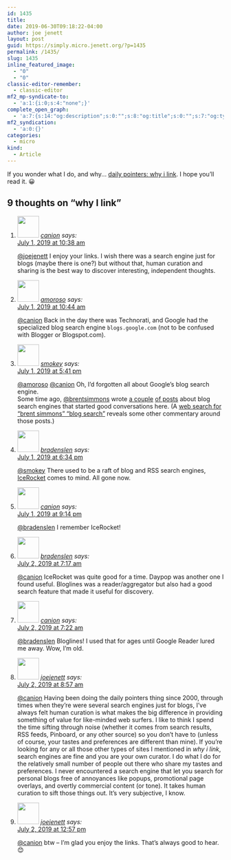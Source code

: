 ```yaml
---
id: 1435
title: 
date: 2019-06-30T09:18:22-04:00
author: joe jenett
layout: post
guid: https://simply.micro.jenett.org/?p=1435
permalink: /1435/
slug: 1435
inline_featured_image:
  - "0"
  - "0"
classic-editor-remember:
  - classic-editor
mf2_mp-syndicate-to:
  - 'a:1:{i:0;s:4:"none";}'
complete_open_graph:
  - 'a:7:{s:14:"og:description";s:0:"";s:8:"og:title";s:0:"";s:7:"og:type";s:0:"";s:12:"twitter:card";s:7:"summary";s:15:"twitter:creator";s:0:"";s:19:"twitter:description";s:0:"";s:8:"og:image";s:0:"";}'
mf2_syndication:
  - 'a:0:{}'
categories:
  - micro
kind:
  - Article
---
```

If you wonder what I do, and why... [daily pointers: why i link](https://iwebthings.jenett.org/daily-pointers-why-i-link/ "iwebthings"). I hope you’ll read it. 😀

<h2 id="comments-title">9 thoughts on “<span>why I link</span>”		</h2>


<ol class="commentlist">
<li class="comment even thread-even depth-1 u-comment h-cite h-entry p-comment" id="li-comment-421">
<article id="comment-421" class="comment " itemprop="comment" itemscope="" itemtype="http://schema.org/Comment">
<footer>
<address class="comment-author p-author author vcard hcard h-card" itemprop="creator" itemscope="" itemtype="http://schema.org/Person">
<img alt="" src="https://www.gravatar.com/avatar/72b989657a99c013a8e8b3d237279cb5?s=96&amp;d=https%3A%2F%2Fmicro.blog%2Fimages%2Fblank_avatar.png" srcset="https://www.gravatar.com/avatar/72b989657a99c013a8e8b3d237279cb5?s=96&amp;d=https%3A%2F%2Fmicro.blog%2Fimages%2Fblank_avatar.png 2x" class="avatar avatar-50 photo avatar-default local-avatar u-photo" itemprop="image" loading="lazy" width="50" height="50">				<cite class="fn p-name" itemprop="name"><a href="https://micro.blog/canion" rel="external nofollow ugc" class="u-url url">canion</a></cite> <span class="says">says:</span>					</address>
<!-- .comment-author .vcard -->

<div class="comment-meta commentmetadata">
<a href="https://micro.blog/canion/4307801"><time class="updated published dt-updated dt-published" datetime="2019-07-01T10:38:20-04:00" itemprop="datePublished dateModified dateCreated">
July 1, 2019 at 10:38 am						</time></a>
</div>
<!-- .comment-meta .commentmetadata -->
</footer>

<div class="comment-content e-content p-summary p-name" itemprop="text name description">
<p><a href="https://micro.blog/joejenett" rel="nofollow ugc">@joejenett</a> I enjoy your links. I wish there was a search engine just for blogs (maybe there is one?) but without that, human curation and sharing is the best way to discover interesting, independent thoughts.</p>
</div>

<div class="reply">
</div>
<!-- .reply -->
</article><!-- #comment-## -->
</li>
<!-- #comment-## -->
<li class="comment odd alt thread-odd thread-alt depth-1 u-comment h-cite h-entry p-comment" id="li-comment-422">
<article id="comment-422" class="comment " itemprop="comment" itemscope="" itemtype="http://schema.org/Comment">
<footer>
<address class="comment-author p-author author vcard hcard h-card" itemprop="creator" itemscope="" itemtype="http://schema.org/Person">
<img alt="" src="https://www.gravatar.com/avatar/10b35447ecd80ba79379a132ffa77a06?s=96&amp;d=https%3A%2F%2Fmicro.blog%2Fimages%2Fblank_avatar.png" srcset="https://www.gravatar.com/avatar/10b35447ecd80ba79379a132ffa77a06?s=96&amp;d=https%3A%2F%2Fmicro.blog%2Fimages%2Fblank_avatar.png 2x" class="avatar avatar-50 photo avatar-default local-avatar u-photo" itemprop="image" loading="lazy" width="50" height="50">				<cite class="fn p-name" itemprop="name"><a href="https://micro.blog/amoroso" rel="external nofollow ugc" class="u-url url">amoroso</a></cite> <span class="says">says:</span>					</address>
<!-- .comment-author .vcard -->

<div class="comment-meta commentmetadata">
<a href="https://micro.blog/amoroso/4307812"><time class="updated published dt-updated dt-published" datetime="2019-07-01T10:44:48-04:00" itemprop="datePublished dateModified dateCreated">
July 1, 2019 at 10:44 am						</time></a>
</div>
<!-- .comment-meta .commentmetadata -->
</footer>

<div class="comment-content e-content p-summary p-name" itemprop="text name description">
<p><a href="https://micro.blog/canion" rel="nofollow ugc">@canion</a> Back in the day there was Technorati, and Google had the specialized blog search engine <code>blogs.google.com</code> (not to be confused with Blogger or Blogspot.com).</p>
</div>

<div class="reply">
</div>
<!-- .reply -->
</article><!-- #comment-## -->
</li>
<!-- #comment-## -->
<li class="comment even thread-even depth-1 u-comment h-cite h-entry p-comment" id="li-comment-423">
<article id="comment-423" class="comment " itemprop="comment" itemscope="" itemtype="http://schema.org/Comment">
<footer>
<address class="comment-author p-author author vcard hcard h-card" itemprop="creator" itemscope="" itemtype="http://schema.org/Person">
<img alt="" src="https://micro.blog/smokey/avatar.jpg" srcset="https://micro.blog/smokey/avatar.jpg 2x" class="avatar avatar-50 photo avatar-default local-avatar u-photo" itemprop="image" loading="lazy" width="50" height="50">				<cite class="fn p-name" itemprop="name"><a href="https://micro.blog/smokey" rel="external nofollow ugc" class="u-url url">smokey</a></cite> <span class="says">says:</span>					</address>
<!-- .comment-author .vcard -->

<div class="comment-meta commentmetadata">
<a href="https://micro.blog/smokey/4312906"><time class="updated published dt-updated dt-published" datetime="2019-07-01T17:41:32-04:00" itemprop="datePublished dateModified dateCreated">
July 1, 2019 at 5:41 pm						</time></a>
</div>
<!-- .comment-meta .commentmetadata -->
</footer>

<div class="comment-content e-content p-summary p-name" itemprop="text name description">
<p><a href="https://micro.blog/amoroso" rel="nofollow ugc">@amoroso</a> <a href="https://micro.blog/canion" rel="nofollow ugc">@canion</a> Oh, I’d forgotten all about Google’s blog search engine.<br>
Some time ago, <a href="https://micro.blog/brentsimmons" rel="nofollow ugc">@brentsimmons</a> wrote <a href="https://micro.blog/brentsimmons/3106656" rel="nofollow ugc">a couple</a> <a href="https://micro.blog/brentsimmons/3146404" rel="nofollow ugc">of posts</a> about blog search engines that started good conversations here. (A <a href="https://duckduckgo.com/?q=%22brent+simmons%22+%22Blog+search%22" rel="nofollow ugc">web search for “brent simmons” “blog search”</a> reveals some other commentary around those posts.)</p>
</div>

<div class="reply">
</div>
<!-- .reply -->
</article><!-- #comment-## -->
</li>
<!-- #comment-## -->
<li class="comment odd alt thread-odd thread-alt depth-1 u-comment h-cite h-entry p-comment" id="li-comment-424">
<article id="comment-424" class="comment " itemprop="comment" itemscope="" itemtype="http://schema.org/Comment">
<footer>
<address class="comment-author p-author author vcard hcard h-card" itemprop="creator" itemscope="" itemtype="http://schema.org/Person">
<img alt="" src="https://micro.blog/bradenslen/avatar.jpg" srcset="https://micro.blog/bradenslen/avatar.jpg 2x" class="avatar avatar-50 photo avatar-default local-avatar u-photo" itemprop="image" loading="lazy" width="50" height="50">				<cite class="fn p-name" itemprop="name"><a href="https://micro.blog/bradenslen" rel="external nofollow ugc" class="u-url url">bradenslen</a></cite> <span class="says">says:</span>					</address>
<!-- .comment-author .vcard -->

<div class="comment-meta commentmetadata">
<a href="https://micro.blog/bradenslen/4313855"><time class="updated published dt-updated dt-published" datetime="2019-07-01T18:34:50-04:00" itemprop="datePublished dateModified dateCreated">
July 1, 2019 at 6:34 pm						</time></a>
</div>
<!-- .comment-meta .commentmetadata -->
</footer>

<div class="comment-content e-content p-summary p-name" itemprop="text name description">
<p><a href="https://micro.blog/smokey" rel="nofollow ugc">@smokey</a> There used to be a raft of blog and RSS search engines, <a href="https://en.wikipedia.org/wiki/IceRocket" rel="nofollow ugc">IceRocket</a> comes to mind.  All gone now.</p>
</div>

<div class="reply">
</div>
<!-- .reply -->
</article><!-- #comment-## -->
</li>
<!-- #comment-## -->
<li class="comment even thread-even depth-1 u-comment h-cite h-entry p-comment" id="li-comment-425">
<article id="comment-425" class="comment " itemprop="comment" itemscope="" itemtype="http://schema.org/Comment">
<footer>
<address class="comment-author p-author author vcard hcard h-card" itemprop="creator" itemscope="" itemtype="http://schema.org/Person">
<img alt="" src="https://www.gravatar.com/avatar/72b989657a99c013a8e8b3d237279cb5?s=96&amp;d=https%3A%2F%2Fmicro.blog%2Fimages%2Fblank_avatar.png" srcset="https://www.gravatar.com/avatar/72b989657a99c013a8e8b3d237279cb5?s=96&amp;d=https%3A%2F%2Fmicro.blog%2Fimages%2Fblank_avatar.png 2x" class="avatar avatar-50 photo avatar-default local-avatar u-photo" itemprop="image" loading="lazy" width="50" height="50">				<cite class="fn p-name" itemprop="name"><a href="https://micro.blog/canion" rel="external nofollow ugc" class="u-url url">canion</a></cite> <span class="says">says:</span>					</address>
<!-- .comment-author .vcard -->

<div class="comment-meta commentmetadata">
<a href="https://micro.blog/canion/4316168"><time class="updated published dt-updated dt-published" datetime="2019-07-01T21:14:04-04:00" itemprop="datePublished dateModified dateCreated">
July 1, 2019 at 9:14 pm						</time></a>
</div>
<!-- .comment-meta .commentmetadata -->
</footer>

<div class="comment-content e-content p-summary p-name" itemprop="text name description">
<p><a href="https://micro.blog/bradenslen" rel="nofollow ugc">@bradenslen</a> I remember IceRocket!</p>
</div>

<div class="reply">
</div>
<!-- .reply -->
</article><!-- #comment-## -->
</li>
<!-- #comment-## -->
<li class="comment odd alt thread-odd thread-alt depth-1 u-comment h-cite h-entry p-comment" id="li-comment-426">
<article id="comment-426" class="comment " itemprop="comment" itemscope="" itemtype="http://schema.org/Comment">
<footer>
<address class="comment-author p-author author vcard hcard h-card" itemprop="creator" itemscope="" itemtype="http://schema.org/Person">
<img alt="" src="https://micro.blog/bradenslen/avatar.jpg" srcset="https://micro.blog/bradenslen/avatar.jpg 2x" class="avatar avatar-50 photo avatar-default local-avatar u-photo" itemprop="image" loading="lazy" width="50" height="50">				<cite class="fn p-name" itemprop="name"><a href="https://micro.blog/bradenslen" rel="external nofollow ugc" class="u-url url">bradenslen</a></cite> <span class="says">says:</span>					</address>
<!-- .comment-author .vcard -->

<div class="comment-meta commentmetadata">
<a href="https://micro.blog/bradenslen/4320838"><time class="updated published dt-updated dt-published" datetime="2019-07-02T07:17:28-04:00" itemprop="datePublished dateModified dateCreated">
July 2, 2019 at 7:17 am						</time></a>
</div>
<!-- .comment-meta .commentmetadata -->
</footer>

<div class="comment-content e-content p-summary p-name" itemprop="text name description">
<p><a href="https://micro.blog/canion" rel="nofollow ugc">@canion</a> IceRocket was quite good for a time.  Daypop was another one I found useful.  Bloglines was a reader/aggregator but also had a good search feature that made it useful for discovery.</p>
</div>

<div class="reply">
</div>
<!-- .reply -->
</article><!-- #comment-## -->
</li>
<!-- #comment-## -->
<li class="comment even thread-even depth-1 u-comment h-cite h-entry p-comment" id="li-comment-427">
<article id="comment-427" class="comment " itemprop="comment" itemscope="" itemtype="http://schema.org/Comment">
<footer>
<address class="comment-author p-author author vcard hcard h-card" itemprop="creator" itemscope="" itemtype="http://schema.org/Person">
<img alt="" src="https://www.gravatar.com/avatar/72b989657a99c013a8e8b3d237279cb5?s=96&amp;d=https%3A%2F%2Fmicro.blog%2Fimages%2Fblank_avatar.png" srcset="https://www.gravatar.com/avatar/72b989657a99c013a8e8b3d237279cb5?s=96&amp;d=https%3A%2F%2Fmicro.blog%2Fimages%2Fblank_avatar.png 2x" class="avatar avatar-50 photo avatar-default local-avatar u-photo" itemprop="image" loading="lazy" width="50" height="50">				<cite class="fn p-name" itemprop="name"><a href="https://micro.blog/canion" rel="external nofollow ugc" class="u-url url">canion</a></cite> <span class="says">says:</span>					</address>
<!-- .comment-author .vcard -->

<div class="comment-meta commentmetadata">
<a href="https://micro.blog/canion/4320879"><time class="updated published dt-updated dt-published" datetime="2019-07-02T07:22:37-04:00" itemprop="datePublished dateModified dateCreated">
July 2, 2019 at 7:22 am						</time></a>
</div>
<!-- .comment-meta .commentmetadata -->
</footer>

<div class="comment-content e-content p-summary p-name" itemprop="text name description">
<p><a href="https://micro.blog/bradenslen" rel="nofollow ugc">@bradenslen</a> Bloglines! I used that for ages until Google Reader lured me away. Wow, I’m old.</p>
</div>

<div class="reply">
</div>
<!-- .reply -->
</article><!-- #comment-## -->
</li>
<!-- #comment-## -->
<li class="comment odd alt thread-odd thread-alt depth-1 u-comment h-cite h-entry p-comment" id="li-comment-428">
<article id="comment-428" class="comment " itemprop="comment" itemscope="" itemtype="http://schema.org/Comment">
<footer>
<address class="comment-author p-author author vcard hcard h-card" itemprop="creator" itemscope="" itemtype="http://schema.org/Person">
<img alt="" src="https://micro.blog/joejenett/avatar.jpg" srcset="https://micro.blog/joejenett/avatar.jpg 2x" class="avatar avatar-50 photo avatar-default local-avatar u-photo" itemprop="image" loading="lazy" width="50" height="50">				<cite class="fn p-name" itemprop="name"><a href="https://micro.blog/joejenett" rel="external nofollow ugc" class="u-url url">joejenett</a></cite> <span class="says">says:</span>					</address>
<!-- .comment-author .vcard -->

<div class="comment-meta commentmetadata">
<a href="https://micro.blog/joejenett/4322148"><time class="updated published dt-updated dt-published" datetime="2019-07-02T08:57:04-04:00" itemprop="datePublished dateModified dateCreated">
July 2, 2019 at 8:57 am						</time></a>
</div>
<!-- .comment-meta .commentmetadata -->
</footer>

<div class="comment-content e-content p-summary p-name" itemprop="text name description">
<p><a href="https://micro.blog/canion" rel="nofollow ugc">@canion</a> Having been doing the daily pointers thing since 2000, through times when they’re were several search engines just for blogs, I’ve always felt human curation is what makes the big difference in providing something of value for like-minded web surfers. I like to think I spend the time sifting through noise (whether it comes from search results, RSS feeds, Pinboard, or any other source) so you don’t have to (unless of course, your tastes and preferences are different than mine). If you’re looking for any or all those other types of sites I mentioned in <em>why i link</em>, search engines are fine and you are your own curator. I do what I do for the relatively small number of people out there who share my tastes and preferences. I never encountered a search engine that let you search for personal blogs free of annoyances like popups, promotional page overlays, and overtly commercial content (or tone). It takes human curation to sift those things out. It’s very subjective, I know.</p>
</div>

<div class="reply">
</div>
<!-- .reply -->
</article><!-- #comment-## -->
</li>
<!-- #comment-## -->
<li class="comment even thread-even depth-1 u-comment h-cite h-entry p-comment" id="li-comment-429">
<article id="comment-429" class="comment " itemprop="comment" itemscope="" itemtype="http://schema.org/Comment">
<footer>
<address class="comment-author p-author author vcard hcard h-card" itemprop="creator" itemscope="" itemtype="http://schema.org/Person">
<img alt="" src="https://micro.blog/joejenett/avatar.jpg" srcset="https://micro.blog/joejenett/avatar.jpg 2x" class="avatar avatar-50 photo avatar-default local-avatar u-photo" itemprop="image" loading="lazy" width="50" height="50">				<cite class="fn p-name" itemprop="name"><a href="https://micro.blog/joejenett" rel="external nofollow ugc" class="u-url url">joejenett</a></cite> <span class="says">says:</span>					</address>
<!-- .comment-author .vcard -->

<div class="comment-meta commentmetadata">
<a href="https://micro.blog/joejenett/4325127"><time class="updated published dt-updated dt-published" datetime="2019-07-02T12:57:02-04:00" itemprop="datePublished dateModified dateCreated">
July 2, 2019 at 12:57 pm						</time></a>
</div>
<!-- .comment-meta .commentmetadata -->
</footer>

<div class="comment-content e-content p-summary p-name" itemprop="text name description">
<p><a href="https://micro.blog/canion" rel="nofollow ugc">@canion</a> btw – I’m glad you enjoy the links. That’s always good to hear. 😊</p></div></article></li></ol>